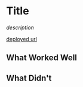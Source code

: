 # Title

*description*

[deployed url](http://url-if-deployed-here)

## What Worked Well

## What Didn't

